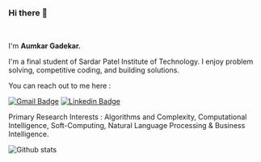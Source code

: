 ### Hi there 👋

<!--
**AumkarG/aumkarg** is a ✨ _special_ ✨ repository because its `README.md` (this file) appears on your GitHub profile.

Here are some ideas to get you started:

- 🔭 I’m currently working on ...
- 🌱 I’m currently learning ...
- 👯 I’m looking to collaborate on ...
- 🤔 I’m looking for help with ...
- 💬 Ask me about ...
- 📫 How to reach me: ...
- 😄 Pronouns: ...
- ⚡ Fun fact: ...
-->

﻿

I'm **Aumkar Gadekar.**

I'm a final student of Sardar Patel Institute of Technology. I enjoy problem solving, competitive coding, and building solutions.

You can reach out to me here :


[![Gmail Badge](https://img.shields.io/badge/-aumkaar.g@gmail.com-c14436?style=oval&logo=Gmail&logoColor=black&link=mailto:aumkaar.g@gmail.com)](mailto:aumkaar.g@gmail.com) [![Linkedin Badge](https://img.shields.io/badge/-aumkargadekar-0072b1?style=flat&logo=Linkedin&logoColor=white&link=https://www.linkedin.com/in/aumkar-gadekar-98625015a/)](https://www.linkedin.com/in/aumkar-gadekar/)

Primary Research Interests : Algorithms and Complexity, Computational Intelligence, Soft-Computing, Natural Language Processing & Business Intelligence.
 
![Github stats](https://github-readme-stats.vercel.app/api?username=aumkarg)
